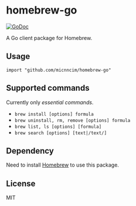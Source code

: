 # homebrew-go

[![GoDoc][godoc-badge]][godoc]

A Go client package for Homebrew.

## Usage

```
import "github.com/micnncim/homebrew-go"
```

## Supported commands

Currently only *essential commands*.

- `brew install [options] formula`
- `brew uninstall, rm, remove [options] formula`
- `brew list, ls [options] [formula]`
- `brew search [options] [text|/text/]`

## Dependency

Need to install [Homebrew](https://docs.brew.sh/) to use this package.

## License

MIT

<!-- badge links -->

[godoc]: https://godoc.org/github.com/micnncim/homebrew-go 

[godoc-badge]: https://img.shields.io/badge/godoc.org-reference-blue.svg 

